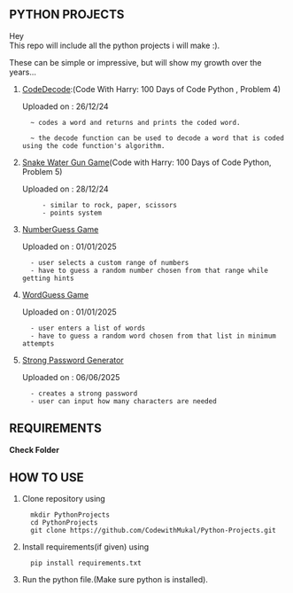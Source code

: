##  PYTHON PROJECTS


Hey
<br>
This repo will include all the python projects i will make :).


These can be simple or impressive, but will show my growth over the years...




1. [CodeDecode](https://github.com/CodewithMukal/Python-Projects/tree/main/CodeDecode):(Code With Harry: 100 Days of Code Python , Problem 4)
   
    Uploaded on : 26/12/24
   
   
  		 ~ codes a word and returns and prints the coded word.
   
  		 ~ the decode function can be used to decode a word that is coded using the code function's algorithm.



2. [Snake Water Gun Game](https://github.com/CodewithMukal/Python-Projects/tree/main/Snake%20Water%20Gun%20Game)(Code with Harry: 100 Days of Code Python, Problem 5)

      Uploaded on : 28/12/24

            - similar to rock, paper, scissors
            - points system


3. [NumberGuess Game](https://github.com/CodewithMukal/Python-Projects/tree/main/Number%20Guess%20Game)

      Uploaded on : 01/01/2025

         - user selects a custom range of numbers
         - have to guess a random number chosen from that range while getting hints

4. [WordGuess Game](https://github.com/CodewithMukal/Python-Projects/tree/main/WordGuess%20Game)

      Uploaded on : 01/01/2025

         - user enters a list of words
         - have to guess a random word chosen from that list in minimum attempts


5. [Strong Password Generator](https://github.com/CodewithMukal/Python-Projects/tree/main/Strong%20Password%20Generator)

      Uploaded on : 06/06/2025

         - creates a strong password
         - user can input how many characters are needed


## REQUIREMENTS


**Check Folder**




## HOW TO USE
1. Clone repository using

         mkdir PythonProjects
         cd PythonProjects
         git clone https://github.com/CodewithMukal/Python-Projects.git

2. Install requirements(if given) using

         pip install requirements.txt

3. Run the python file.(Make sure python is installed).
   
